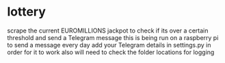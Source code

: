 # lottery
scrape the current EUROMILLIONS jackpot to check if its over a certain threshold and send a Telegram message
this is being run on a raspberry pi to send a message every day
add your Telegram details in settings.py in order for it to work
also will need to check the folder locations for logging 
